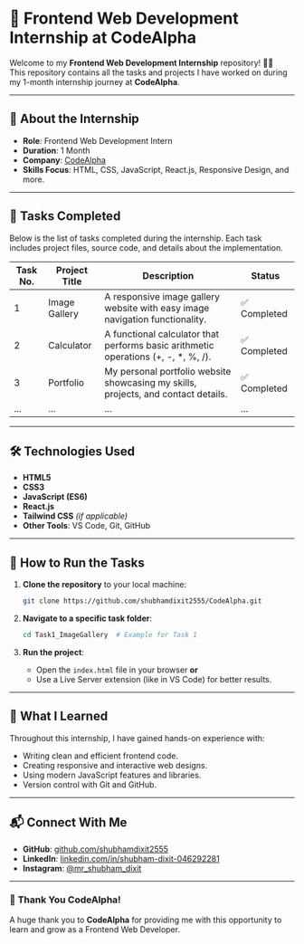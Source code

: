 
# 🚀 Frontend Web Development Internship at CodeAlpha  

Welcome to my **Frontend Web Development Internship** repository! 👨‍💻  
This repository contains all the tasks and projects I have worked on during my 1-month internship journey at **CodeAlpha**.

---

## 📝 **About the Internship**  

- **Role**: Frontend Web Development Intern  
- **Duration**: 1 Month  
- **Company**: [CodeAlpha](https://www.codealpha.tech)  
- **Skills Focus**: HTML, CSS, JavaScript, React.js, Responsive Design, and more.  

---

## 📁 **Tasks Completed**  

Below is the list of tasks completed during the internship. Each task includes project files, source code, and details about the implementation.

| Task No. | Project Title            | Description                                                                         | Status       |
|----------|--------------------------|-------------------------------------------------------------------------------------|--------------|
| 1        | Image Gallery            | A responsive image gallery website with easy image navigation functionality.        | ✅ Completed |
| 2        | Calculator               | A functional calculator that performs basic arithmetic operations (+, -, *, %, /).  | ✅ Completed |
| 3        | Portfolio                | My personal portfolio website showcasing my skills, projects, and contact details.  | ✅ Completed |
| ...      | ...                      | ...                                                                                 | ...           |

---

## 🛠 **Technologies Used**  

- **HTML5**  
- **CSS3**  
- **JavaScript (ES6)**  
- **React.js**  
- **Tailwind CSS** *(if applicable)*  
- **Other Tools**: VS Code, Git, GitHub  

---

## 🚧 **How to Run the Tasks**  

1. **Clone the repository** to your local machine:  
   ```bash
   git clone https://github.com/shubhamdixit2555/CodeAlpha.git
   ```

2. **Navigate to a specific task folder**:  
   ```bash
   cd Task1_ImageGallery  # Example for Task 1
   ```

3. **Run the project**:  
   - Open the `index.html` file in your browser **or**  
   - Use a Live Server extension (like in VS Code) for better results.

---

## 🌟 **What I Learned**  

Throughout this internship, I have gained hands-on experience with:  
- Writing clean and efficient frontend code.  
- Creating responsive and interactive web designs.  
- Using modern JavaScript features and libraries.  
- Version control with Git and GitHub.  

---

## 📬 **Connect With Me**  

- **GitHub**: [github.com/shubhamdixit2555](https://github.com/shubhamdixit2555)  
- **LinkedIn**: [linkedin.com/in/shubham-dixit-046292281](https://www.linkedin.com/in/shubham-dixit-046292281/)  
- **Instagram**: [@mr_shubham_dixit](https://instagram.com/mr_shubham_dixit)  

---

### 🎉 **Thank You CodeAlpha!**  

A huge thank you to **CodeAlpha** for providing me with this opportunity to learn and grow as a Frontend Web Developer.  
